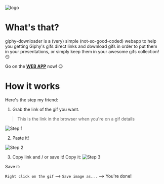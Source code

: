 ![logo](https://user-images.githubusercontent.com/5319267/65246390-c2654880-daee-11e9-8f2e-737eee628768.png)

# What's that?
giphy-downloader is a (very) simple (not-so-good-coded) webapp to help you getting Giphy's gifs direct links and download gifs in order to put them in your presentations, or simply keep them in your awesome gifs collection! :smirk:

Go on the **[WEB APP](https://maximelafarie.com/giphy-downloader/)** now! :wink:

# How it works
Here's the step my friend:

1. Grab the link of the gif you want.
> This is the link in the browser when you're on a gif details

![Step 1](https://user-images.githubusercontent.com/5319267/65247175-33593000-daf0-11e9-9983-479fb5da847a.png)


2. Paste it!

![Step 2](https://user-images.githubusercontent.com/5319267/65247439-acf11e00-daf0-11e9-867b-93d977c458e1.png)

3. Copy link and / or save it!
Copy it:
![Step 3](https://user-images.githubusercontent.com/5319267/65248170-06a61800-daf2-11e9-81cd-3e3231d7f628.png)

Save it:

`Right click on the gif` --> `Save image as...` --> You're done!
